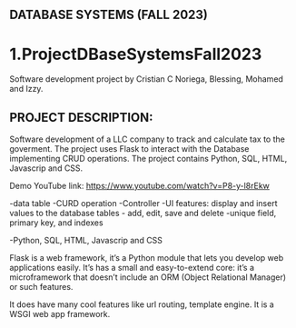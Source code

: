 ## DATABASE SYSTEMS (FALL 2023)
# 1.ProjectDBaseSystemsFall2023

Software development project by Cristian C Noriega, Blessing, Mohamed and Izzy.

## PROJECT DESCRIPTION:
Software development of a LLC company to track and calculate tax to the goverment. The project uses Flask to interact with the Database implementing CRUD operations. The project contains Python, SQL, HTML, Javascrip and CSS.

Demo YouTube link: https://www.youtube.com/watch?v=P8-y-l8rEkw

-data table
-CURD operation
-Controller
-UI features: display and insert values to the database tables - add, edit, save and delete
-unique field, primary key, and indexes

-Python, SQL, HTML, Javascrip and CSS

Flask is a web framework, it’s a Python module that lets you develop web applications easily. It’s has a small and easy-to-extend core: it’s a microframework that doesn’t include an ORM (Object Relational Manager) or such features.

It does have many cool features like url routing, template engine. It is a WSGI web app framework.